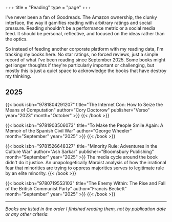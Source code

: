 +++
title = "Reading"
type = "page"
+++

I've never been a fan of Goodreads. The Amazon ownership, the clunky interface, the way it gamifies reading with arbitrary ratings and social pressure. Reading shouldn't be a performance metric or a social media feed. It should be personal, reflective, and focused on the ideas rather than the optics.

So instead of feeding another corporate platform with my reading data, I'm tracking my books here. No star ratings, no forced reviews, just a simple record of what I've been reading since September 2025. Some books might get longer thoughts if they're particularly important or challenging, but mostly this is just a quiet space to acknowledge the books that have destroy my thinking.

## 2025

<div class="book-grid">

{{< book isbn="9781804291207" title="The Internet Con: How to Seize the Means of Computation" author="Cory Doctorow" publisher="Verso" year="2023" month="October" >}}
{{< /book >}}

{{< book isbn="9781903506073" title="To Make the People Smile Again: A Memoir of the Spanish Civil War" author="George Wheeler" month="September" year="2025" >}}
{{< /book >}}

{{< book isbn="9781526648327" title="Minority Rule: Adventures in the Culture War" author="Ash Sarkar" publisher="Bloomsbury Publishing" month="September" year="2025" >}}
The media cycle around the book didn't do it justice. An unapologetically Marxist analysis of how the irrational fear that minorities are trying to oppress majorities serves to legitimate rule by an elite minority.
{{< /book >}}

{{< book isbn="9780719553103" title="The Enemy Within: The Rise and Fall of the British Communist Party" author="Francis Beckett" month="September" year="2025" >}}
{{< /book >}}

</div>

---

*Books are listed in the order I finished reading them, not by publication date or any other criteria.*
